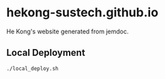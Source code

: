 # hekong-sustech.github.io

He Kong's website generated from jemdoc.

## Local Deployment

`./local_deploy.sh`
